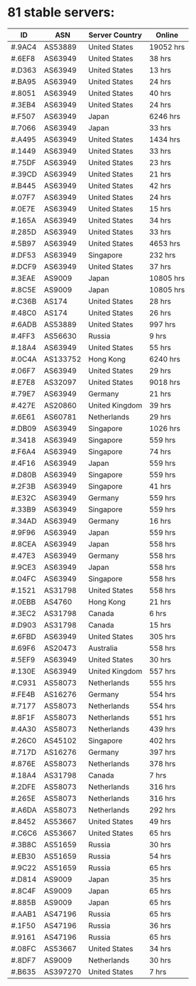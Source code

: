 # 81 stable servers:

| ID | ASN | Server Country | Online |
| ------ | ------ | ------ | ------ |
| #.9AC4 | AS53889 | United States | 19052 hrs |
| #.6EF8 | AS63949 | United States | 38 hrs |
| #.D363 | AS63949 | United States | 13 hrs |
| #.BA95 | AS63949 | United States | 24 hrs |
| #.8051 | AS63949 | United States | 40 hrs |
| #.3EB4 | AS63949 | United States | 24 hrs |
| #.F507 | AS63949 | Japan | 6246 hrs |
| #.7066 | AS63949 | Japan | 33 hrs |
| #.A495 | AS63949 | United States | 1434 hrs |
| #.1449 | AS63949 | United States | 33 hrs |
| #.75DF | AS63949 | United States | 23 hrs |
| #.39CD | AS63949 | United States | 21 hrs |
| #.B445 | AS63949 | United States | 42 hrs |
| #.07F7 | AS63949 | United States | 24 hrs |
| #.0E7E | AS63949 | United States | 15 hrs |
| #.165A | AS63949 | United States | 34 hrs |
| #.285D | AS63949 | United States | 33 hrs |
| #.5B97 | AS63949 | United States | 4653 hrs |
| #.DF53 | AS63949 | Singapore | 232 hrs |
| #.DCF9 | AS63949 | United States | 37 hrs |
| #.3EAE | AS9009 | Japan | 10805 hrs |
| #.8C5E | AS9009 | Japan | 10805 hrs |
| #.C36B | AS174 | United States | 28 hrs |
| #.48C0 | AS174 | United States | 26 hrs |
| #.6ADB | AS53889 | United States | 997 hrs |
| #.4FF3 | AS56630 | Russia | 9 hrs |
| #.18A4 | AS63949 | United States | 55 hrs |
| #.0C4A | AS133752 | Hong Kong | 6240 hrs |
| #.06F7 | AS63949 | United States | 29 hrs |
| #.E7E8 | AS32097 | United States | 9018 hrs |
| #.79E7 | AS63949 | Germany | 21 hrs |
| #.427E | AS20860 | United Kingdom | 39 hrs |
| #.6E61 | AS60781 | Netherlands | 29 hrs |
| #.DB09 | AS63949 | Singapore | 1026 hrs |
| #.3418 | AS63949 | Singapore | 559 hrs |
| #.F6A4 | AS63949 | Singapore | 74 hrs |
| #.4F16 | AS63949 | Japan | 559 hrs |
| #.D80B | AS63949 | Singapore | 559 hrs |
| #.2F3B | AS63949 | Singapore | 41 hrs |
| #.E32C | AS63949 | Germany | 559 hrs |
| #.33B9 | AS63949 | Singapore | 559 hrs |
| #.34AD | AS63949 | Germany | 16 hrs |
| #.9F96 | AS63949 | Japan | 559 hrs |
| #.8CEA | AS63949 | Japan | 558 hrs |
| #.47E3 | AS63949 | Germany | 558 hrs |
| #.9CE3 | AS63949 | Japan | 558 hrs |
| #.04FC | AS63949 | Singapore | 558 hrs |
| #.1521 | AS31798 | United States | 558 hrs |
| #.0EBB | AS4760 | Hong Kong | 21 hrs |
| #.3EC2 | AS31798 | Canada | 6 hrs |
| #.D903 | AS31798 | Canada | 15 hrs |
| #.6FBD | AS63949 | United States | 305 hrs |
| #.69F6 | AS20473 | Australia | 558 hrs |
| #.5EF9 | AS63949 | United States | 30 hrs |
| #.130E | AS63949 | United Kingdom | 557 hrs |
| #.C931 | AS58073 | Netherlands | 555 hrs |
| #.FE4B | AS16276 | Germany | 554 hrs |
| #.7177 | AS58073 | Netherlands | 554 hrs |
| #.8F1F | AS58073 | Netherlands | 551 hrs |
| #.4A30 | AS58073 | Netherlands | 439 hrs |
| #.26C0 | AS45102 | Singapore | 402 hrs |
| #.717D | AS16276 | Germany | 397 hrs |
| #.876E | AS58073 | Netherlands | 378 hrs |
| #.18A4 | AS31798 | Canada | 7 hrs |
| #.2DFE | AS58073 | Netherlands | 316 hrs |
| #.265E | AS58073 | Netherlands | 316 hrs |
| #.A6DA | AS58073 | Netherlands | 292 hrs |
| #.8452 | AS53667 | United States | 49 hrs |
| #.C6C6 | AS53667 | United States | 65 hrs |
| #.3B8C | AS51659 | Russia | 30 hrs |
| #.EB30 | AS51659 | Russia | 54 hrs |
| #.9C22 | AS51659 | Russia | 65 hrs |
| #.D814 | AS9009 | Japan | 35 hrs |
| #.8C4F | AS9009 | Japan | 65 hrs |
| #.885B | AS9009 | Japan | 65 hrs |
| #.AAB1 | AS47196 | Russia | 65 hrs |
| #.1F50 | AS47196 | Russia | 36 hrs |
| #.9161 | AS47196 | Russia | 65 hrs |
| #.08FC | AS53667 | United States | 34 hrs |
| #.8DF7 | AS9009 | Netherlands | 30 hrs |
| #.B635 | AS397270 | United States | 7 hrs |

